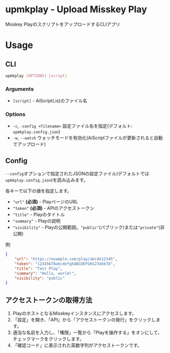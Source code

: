 # upmkplay - Upload Misskey Play
Misskey PlayのスクリプトをアップロードするCLIアプリ

# Usage
## CLI
```sh
upmkplay [OPTIONS] [script]
```

### Arguments
* `[script]` - AiScript(.is)のファイル名

### Options
* `-c`, `-config <filename>` 設定ファイル名を指定(デフォルト: `upmkplay.config.json`)
* `-w`, `--watch` ウォッチモードを有効化(AiScriptファイルが更新されると自動でアップロード)

## Config
`--config`オプションで指定されたJSONの設定ファイル(デフォルトでは`upmkplay.config.json`)を読み込みます。

各キーで以下の値を指定します。
* `"url"` **(必須)** - PlayページのURL
* `"token"` **(必須)** - APIのアクセストークン
* `"title"` - Playのタイトル
* `"summary"` - Playの説明
* `"visibility"` - Playの公開範囲。`"public"`(パブリック)または`"private"`(非公開)

例:
```json
{
    "url": "https://example.com/play/abcde12345",
    "token": "12345678abcdefghABCDEFGH12345678",
    "title": "Test Play",
    "summary": "Hello, world!",
    "visibility": "public"
}
```

## アクセストークンの取得方法
1. PlayのホストとなるMisskeyインスタンスにアクセスします。
1. 「設定」を開き、「API」から「アクセストークンの発行」をクリックします。
1. 適当な名前を入力し、「権限」一覧から「Playを操作する」をオンにして、チェックマークをクリックします。
1. 「確認コード」に表示された英数字列がアクセストークンです。
